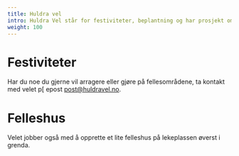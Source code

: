 ```yaml
---
title: Huldra vel
intro: Huldra Vel står for festiviteter, beplantning og har prosjekt om felles-hus i grenda.
weight: 100
---
```


# Festiviteter

Har du noe du gjerne vil arragere eller gjøre på fellesområdene, ta kontakt med velet p[ epost post@huldravel.no.

# Felleshus

Velet jobber også med å opprette et lite felleshus på lekeplassen øverst i grenda.
